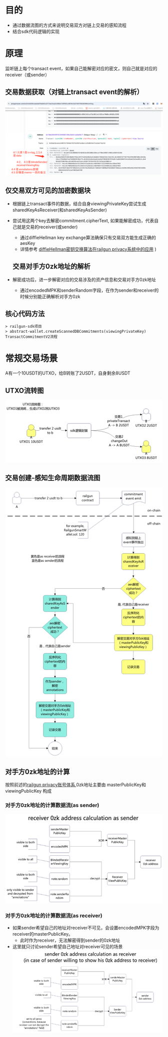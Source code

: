 # 目的

- 通过数据流图的方式来说明交易双方对链上交易的感知流程
- 结合sdk代码逻辑的实现

# 原理

监听链上每个transact event，如果自己能解密对应的密文，则自己就是对应的receiver（或sender）

## 交易数据获取（对链上transact event的解析）

![1743144629006](images/readMe/1743144629006.png)

## 仅交易双方可见的加密数据块

- 根据链上transact事件的数据，结合自身viewingPrivateKey尝试生成sharedKeyAsReceiver(和sharedKeyAsSender)
- 尝试用这两个key去解密commitment.cipherText, 如果能解密成功，代表自己就是交易的receiver(或sender)
  
  - 通过diffieHellman key exchange算法确保只有交易双方能生成正确的aesKey
  - 详情参考 [diffieHellman密钥交换算法在railgun privacy系统中的应用](https://github.com/TangCYxy/Shares/tree/main/250318%20railgun%20privacy%E4%B8%ADdiffieHellman%E5%AF%86%E9%92%A5%E4%BA%A4%E6%8D%A2%E7%AE%97%E6%B3%95%E7%9A%84%E5%88%86%E6%9E%90%E5%92%8C%E4%BD%93%E7%8E%B0(%E4%BA%A4%E6%98%93%E5%8F%8C%E6%96%B9%E8%A7%A3%E5%AF%86Note)) )
  
  ## 交易对手方0zk地址的解析
- 解密成功后，进一步解密对应的交易涉及的资产信息和交易对手方0zk地址
  
  - 通过encodedMPK和senderRandom字段，在作为sender和receiver的时候分别能正确解析对手方0zk

## 核心代码方法

```
> railgun-sdk项目
> abstract-wallet.createScannedDBCommitments(viewingPrivateKey) TransactCommitmentV2流程
```

# 常规交易场景

A有一个10USDT的UTXO，给B转账了2USDT，自身剩余8USDT

## UTXO流转图

![1743144058473](images/readMe/1743144058473.png)

## 交易创建-感知生命周期数据流图

![1743144339793](images/readMe/1743144339793.png)

## 对手方0zk地址的计算

按照前述的[railgun privacy账号体系](https://github.com/TangCYxy/Shares/tree/main/250313%20railgun%20privacy%E8%B4%A6%E6%88%B7%E4%BD%93%E7%B3%BB%E5%88%86%E4%BA%AB),0zk地址主要由 masterPublicKey和viewingPublicKey 构成

### 对手方0zk地址的计算数据流(as sender)

![1743145292709](images/readMe/1743145292709.png)

### 对手方0zk地址的计算数据流(as receiver)

- 如果sender希望自己的地址对receiver不可见，会设置encodedMPK字段为receiver的masterPublicKey。
  - 此时作为receiver，无法解密得到sender的0zk地址
- 这里就只讨论sender希望自己地址对receiver可见的场景  ![1743146805242](images/readMe/1743146805242.png)

